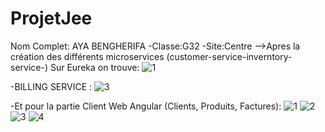 # ProjetJee
Nom Complet: AYA BENGHERIFA -Classe:G32 -Site:Centre 
-->Apres la création des différents microservices (customer-service-inverntory-service-) Sur Eureka on trouve:
![1](https://user-images.githubusercontent.com/80550745/219696862-758a364e-9a54-40b5-ac76-98854fbf8f1a.jpg)

-BILLING SERVICE :
![3](https://user-images.githubusercontent.com/80550745/219697302-767e48f3-20ec-4cd5-b54c-c918bfd3da7d.jpg)

-Et pour la partie Client Web Angular (Clients, Produits, Factures):
![1](https://user-images.githubusercontent.com/80550745/219698483-90087978-11f0-4dc0-8180-7a18763cdaff.jpg)
![2](https://user-images.githubusercontent.com/80550745/219698518-c87065a4-c2d9-4b83-af09-411e2e1f2d3f.jpg)
![3](https://user-images.githubusercontent.com/80550745/219698547-12f45944-7445-4194-8ff5-7119a6b31591.jpg)
![4](https://user-images.githubusercontent.com/80550745/219698572-759ab03c-dd86-4741-a769-1247cd4f3684.jpg)


